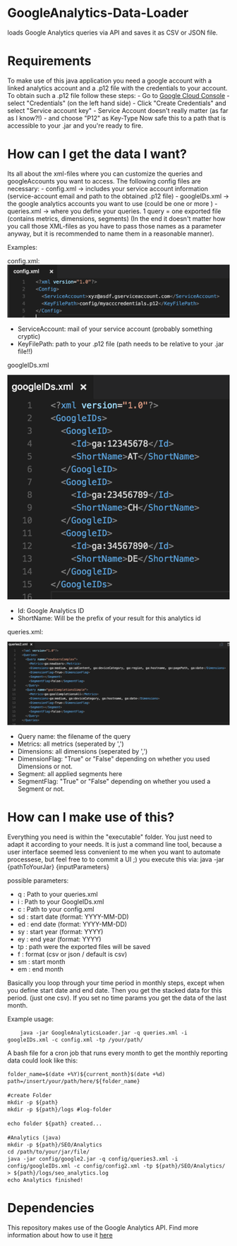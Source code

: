 # GoogleAnalytics-Data-Loader
loads Google Analytics queries via API and saves it as CSV or JSON file.

# Requirements
To make use of this java application you need a google account with a linked analytics account and 
a .p12 file with the credentials to your account.
To obtain such a .p12 file follow these steps:
    - Go to [Google Cloud Console](https://console.developers.google.com/)
    - select "Credentials" (on the left hand side)
    - Click "Create Credentials" and select "Service account key"
    - Service Account doesn't really matter (as far as I know?!)
    - and choose "P12" as Key-Type
Now safe this to a path that is accessible to your .jar and you're ready to fire.

# How can I get the data I want?
Its all about the xml-files where you can customize the queries and googleAccounts you want to access.
The following config files are necessary:
    - config.xml -> includes your service account information (service-account email and path to the obtained .p12 file)
    - googleIDs.xml -> the google analytics accounts you want to use (could be one or more )
    - queries.xml -> where you define your queries. 1 query = one exported file (contains metrics, dimensions, segments)
(In the end it doesn't matter how you call those XML-files as you have to pass those names as a parameter anyway, but it is
recommended to name them in a reasonable manner).

Examples:

config.xml:
![config_xml](images/config.png)
- ServiceAccount: mail of your service account (probably something cryptic)
- KeyFilePath: path to your .p12 file (path needs to be relative to your .jar file!!)

googleIDs.xml

![googleids_xml](images/googleids.png)
- Id: Google Analytics ID
- ShortName: Will be the prefix of your result for this analytics id

queries.xml:

![queries_xml](images/queries.png)
- Query name: the filename of the query
- Metrics: all metrics (seperated by ',') 
- Dimensions: all dimensions (seperated by ',')
- DimensionFlag: "True" or "False" depending on whether you used Dimensions or not.
- Segment: all applied segments here
- SegmentFlag: "True" or "False" depending on whether you used a Segment or not.

# How can I make use of this?
Everything you need is within the "executable" folder. You just need to adapt it according
to your needs. It is just a command line tool, because a user interface seemed less convenient 
to me when you want to automate processese, but feel free to to commit a UI ;)
you execute this via: java -jar {pathToYourJar} {inputParameters}

possible parameters: 
- q : Path to your queries.xml
- i : Path to your GoogleIDs.xml
- c : Path to your config.xml
- sd : start date (format: YYYY-MM-DD)
- ed : end date (format: YYYY-MM-DD)
- sy : start year (format: YYYY)
- ey : end year (format: YYYY)
- tp : path were the exported files will be saved
- f : format (csv or json / default is csv)
- sm : start month
- em : end month

Basically you loop through your time period in monthly steps, except when you define start date and end date. 
Then you get the stacked data for this period. (just one csv).
If you set no time params you get the data of the last month.

Example usage:
```
    java -jar GoogleAnalyticsLoader.jar -q queries.xml -i googleIDs.xml -c config.xml -tp /your/path/
```
A bash file for a cron job that runs every month to get the monthly reporting data could look like this:

```
folder_name=$(date +%Y)${current_month}$(date +%d)
path=/insert/your/path/here/${folder_name}

#create Folder
mkdir -p ${path}
mkdir -p ${path}/logs #log-folder

echo folder ${path} created...

#Analytics (java)
mkdir -p ${path}/SEO/Analytics
cd /path/to/your/jar/file/
java -jar config/google2.jar -q config/queries3.xml -i config/googleIDs.xml -c config/config2.xml -tp ${path}/SEO/Analytics/ > ${path}/logs/seo_analytics.log
echo Analytics finished!
```

# Dependencies
This repository makes use of the Google Analytics API. Find more information about how to use it [here](https://developers.google.com/analytics/)